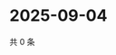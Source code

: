 # 2025-09-04

共 0 条

<!-- BEGIN ZHIHUVIDEO -->
<!-- 最后更新时间 Thu Sep 04 2025 08:50:03 GMT+0800 (China Standard Time) -->

<!-- END ZHIHUVIDEO -->

